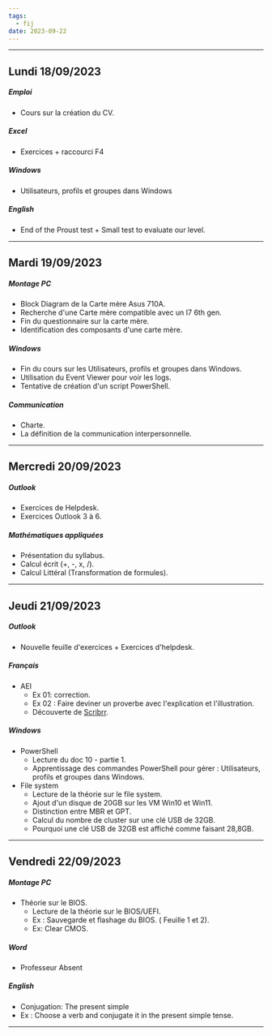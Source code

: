 ```yaml
---
tags:
  - fij
date: 2023-09-22
---
```

---
## Lundi 18/09/2023
##### Emploi
- Cours sur la création du CV.

##### Excel
- Exercices + raccourci F4

##### Windows
- Utilisateurs, profils et groupes dans Windows

##### English
- End of the Proust test + Small test to evaluate our level.

---
## Mardi 19/09/2023
##### Montage PC
- Block Diagram de la Carte mère Asus 710A.
- Recherche d'une Carte mère compatible avec un I7 6th gen.
- Fin du questionnaire sur la carte mère.
- Identification des composants d'une carte mère.

##### Windows
-  Fin du cours sur les Utilisateurs, profils et groupes dans Windows.
- Utilisation du Event Viewer pour voir les logs.
- Tentative de création d'un script PowerShell.
##### Communication
-  Charte.
- La définition de la communication interpersonnelle. 

---
## Mercredi 20/09/2023

##### Outlook

- Exercices de Helpdesk.
- Exercices Outlook 3 à 6.

##### Mathématiques appliquées 

- Présentation du syllabus.
- Calcul écrit (+, -, x, /).
- Calcul Littéral (Transformation de formules).

---
## Jeudi 21/09/2023
##### Outlook
- Nouvelle feuille d'exercices + Exercices d'helpdesk.

##### Français
- AEI
	- Ex 01: correction.
	- Ex 02 : Faire deviner un proverbe avec l'explication et l'illustration.
	- Découverte de [Scribrr](https://www.scribbr.fr/correcteur-orthographe/).

##### Windows
- PowerShell
	- Lecture du doc 10 - partie 1.
	- Apprentissage des commandes PowerShell pour gérer : Utilisateurs, profils et groupes dans Windows.
- File system
	- Lecture de la théorie sur le file system.
	- Ajout d'un disque de 20GB sur les VM Win10 et Win11.
	- Distinction entre MBR et GPT.
	- Calcul du nombre de cluster sur une clé USB de 32GB.
	- Pourquoi une clé USB de 32GB est affiché comme faisant 28,8GB.

---

## Vendredi 22/09/2023
##### Montage PC
- Théorie sur le BIOS.
	- Lecture de la théorie sur le BIOS/UEFI.
	- Ex : Sauvegarde et flashage du BIOS. ( Feuille 1 et 2).
	- Ex: Clear CMOS.

##### Word
- Professeur Absent

##### English
- Conjugation: The present simple
- Ex : Choose a verb and conjugate it in the present simple tense.

---

